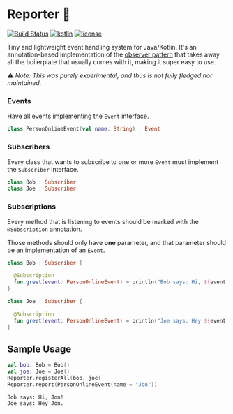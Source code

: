 # Reporter 🎤

[![Build Status](https://travis-ci.org/ImXico/Reporter.svg?branch=master)](https://travis-ci.org/ImXico/Reporter)
[![kotlin](https://img.shields.io/badge/kotlin-1.1.0-orange.svg)](https://kotlinlang.org/)
[![license](https://img.shields.io/github/license/mashape/apistatus.svg)](https://github.com/ImXico/reporter/blob/master/LICENSE.md)

Tiny and lightweight event handling system for Java/Kotlin. It's an annotation-based implementation of the [observer pattern](https://en.wikipedia.org/wiki/Observer_pattern) that takes away all the boilerplate that usually comes with it, making it super easy to use.

⚠️ *Note: This was purely experimental, and thus is not fully fledged nor maintained.*

### Events
Have all events implementing the `Event` interface.
```kotlin
class PersonOnlineEvent(val name: String) : Event
```

### Subscribers
Every class that wants to subscribe to one or more ```Event``` must implement the ```Subscriber``` interface.
```kotlin
class Bob : Subscriber
class Joe : Subscriber
```

### Subscriptions
Every method that is listening to events should be marked with the `@Subscription` annotation.

Those methods should only have **one** parameter, and that parameter should be an implementation of an `Event`.
```kotlin
class Bob : Subscriber {

  @Subscription
  fun greet(event: PersonOnlineEvent) = println("Bob says: Hi, ${event.name}!")
}
```
```kotlin
class Joe : Subscriber {
  
  @Subscription
  fun greet(event: PersonOnlineEvent) = println("Joe says: Hey ${event.name}.")
}
```

## Sample Usage
```kotlin
val bob: Bob = Bob()
val joe: Joe = Joe()
Reporter.registerAll(bob, joe)
Reporter.report(PersonOnlineEvent(name = "Jon"))
```
```
Bob says: Hi, Jon!
Joe says: Hey Jon.
```
